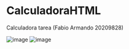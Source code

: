 # CalculadoraHTML
Calculadora tarea (Fabio Armando 20209828)


![image](https://user-images.githubusercontent.com/86633467/193624302-1a3a2e3a-5314-4b4c-a577-3511723d9aa5.png)
![image](https://user-images.githubusercontent.com/86633467/193624495-56e683a7-773d-4006-9403-04e4c60b13ba.png)
